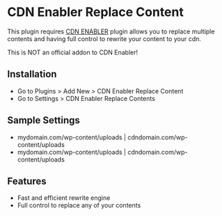 # CDN Enabler Replace Content

This plugin requires [CDN ENABLER](https://wordpress.org/plugins/cdn-enabler) plugin allows you to replace multiple contents and having full control to rewrite your content to your cdn.

This is NOT an official addon to CDN Enabler!

## Installation
* Go to Plugins > Add New > CDN Enabler Replace Content
* Go to Settings > CDN Enabler Replace Contents

## Sample Settings
* mydomain.com/wp-content/uploads | cdndomain.com/wp-content/uploads
* mydomain.com\/wp-content\/uploads | cdndomain.com\/wp-content\/uploads

## Features
* Fast and efficient rewrite engine
* Full control to replace any of your contents